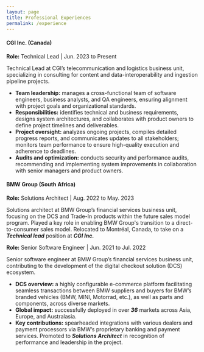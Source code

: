 ```yaml
---
layout: page
title: Professional Experiences
permalink: /experience
---
```


#### **CGI Inc. (Canada)**

**Role:** Technical Lead | Jun. 2023 to Present

Technical Lead at CGI’s telecommunication and logistics business unit, specializing in consulting for content and data-interoperability and ingestion pipeline projects.
* **Team leadership:** manages a cross-functional team of software engineers, business analysts, and QA engineers, ensuring alignment with project goals and organizational standards.
* **Responsibilities:** identifies technical and business requirements, designs system architectures, and collaborates with product owners to define project timelines and deliverables.
* **Project oversight:** analyzes ongoing projects, compiles detailed progress reports, and communicates updates to all stakeholders; monitors team performance to ensure high-quality execution and adherence to deadlines.
* **Audits and optimization:** conducts security and performance audits, recommending and implementing system improvements in collaboration with senior managers and product owners.

#### **BMW Group (South Africa)**

**Role:** Solutions Architect | Aug. 2022 to May. 2023

Solutions architect at BMW Group’s financial services business unit, focusing on the DCS and Trade-In products within the future sales model program. Played a key role in enabling BMW Group's transition to a direct-to-consumer sales model.
Relocated to Montréal, Canada, to take on a **_Technical lead_** position at **_CGI Inc._**

**Role:** Senior Software Engineer | Jun. 2021 to Jul. 2022

Senior software engineer at BMW Group’s financial services business unit, contributing to the development of the digital checkout solution (DCS) ecosystem.
* **DCS overview:** a highly configurable e-commerce platform facilitating seamless transactions between BMW suppliers and buyers for BMW’s branded vehicles (BMW, MINI, Motorrad, etc.), as well as parts and components, across diverse markets.
* **Global impact:** successfully deployed in over **_36_** markets across Asia, Europe, and Australasia.
* **Key contributions:** spearheaded integrations with various dealers and payment processors via BMW’s proprietary banking and payment services.
Promoted to **_Solutions Architect_** in recognition of performance and leadership in the project.